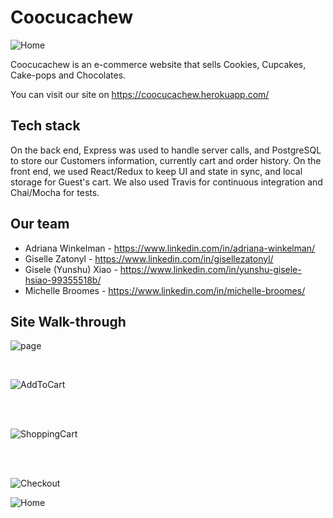 # Coocucachew
![Home](https://s1.ax1x.com/2020/07/30/anCCRI.png)

Coocucachew is an e-commerce website that sells Cookies, Cupcakes, Cake-pops and Chocolates.

You can visit our site on https://coocucachew.herokuapp.com/

## Tech stack

On the back end, Express was used to handle server calls, and PostgreSQL to store our Customers information, currently cart and order history. On the front end, we used React/Redux to keep UI and state in sync, and local storage for Guest's cart. We also used Travis for continuous integration and Chai/Mocha for tests.

## Our team

* Adriana Winkelman - https://www.linkedin.com/in/adriana-winkelman/
* Giselle Zatonyl - https://www.linkedin.com/in/gisellezatonyl/
* Gisele (Yunshu) Xiao - https://www.linkedin.com/in/yunshu-gisele-hsiao-99355518b/
* Michelle Broomes - https://www.linkedin.com/in/michelle-broomes/


## Site Walk-through

![page](https://media.giphy.com/media/lTMC8ZupNN9WA2KUsd/giphy.gif)

<br/>

![AddToCart](https://media.giphy.com/media/f5SjUFX7zZQmJzSD1e/giphy.gif)

<br/>

<br/>

![ShoppingCart](https://media.giphy.com/media/elhuRvJ7cmEHU7gwfn/giphy.gif)

<br/>

<br/>

![Checkout](https://media.giphy.com/media/cO8hxz8YcMjE1B81Yq/giphy.gif)

![Home](https://media.giphy.com/media/WRv8Ug3JPhqp1KxSzB/giphy.gif)

